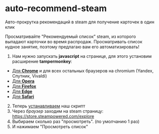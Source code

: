 # auto-recommend-steam
Авто-прокрутка рекомендаций в steam для получение карточек в один клик

Просматривайте "Рекомендуемый список" steam, из которого выпадают карточки во время распродаж. Просматривать список нудное занятие, поэтому предлагаю вам его автоматизировать!

1. Нам нужно запускать **javascript** на странице, для этого установим расширение **tampermonkey**: 
- [Для **Chrome**](https://vk.cc/1kSEzq) и для всех остальных браузеров на chromium (Yandex, Спутник, Vivaldi)
- [Для **Opera**](https://vk.cc/8Ql9hR)
- [Для **Firefox**](https://vk.cc/5onjlR)
- [Для **Edge**](https://www.microsoft.com/ru-ru/p/tampermonkey/9nblggh5162s)
- [Для **Safari**](https://safari-extensions.apple.com/details/?id=net.tampermonkey.safari-G3XV72R5TC)


2. Теперь [устанавливаем](https://vk.cc/8cXNGq) наш скрипт
3. Через *_браузер_* заходим на steam страницу: https://store.steampowered.com/explore 
4. Выбираем сколько раз "просмотреть". (по умолчанию 1 раз)
5. И нажимаем "Просмотреть список"
